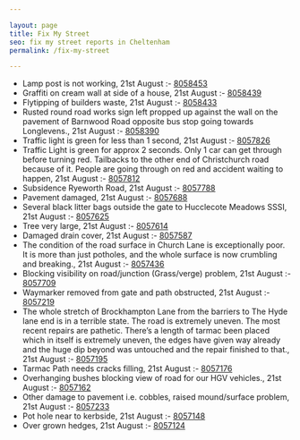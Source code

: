```yaml
---

layout: page
title: Fix My Street
seo: fix my street reports in Cheltenham
permalink: /fix-my-street

---
```


<!-- fix_marker starts -->

- Lamp post is not working, 21st August :- [8058453](https://www.fixmystreet.com/report/8058453)
- Graffiti on cream wall at side of a house, 21st August :- [8058439](https://www.fixmystreet.com/report/8058439)
- Flytipping of builders waste, 21st August :- [8058433](https://www.fixmystreet.com/report/8058433)
- Rusted round road works sign left propped up against the wall on the pavement of Barnwood Road opposite bus stop going towards Longlevens., 21st August :- [8058390](https://www.fixmystreet.com/report/8058390)
- Traffic light is green for less than 1 second, 21st August :- [8057826](https://www.fixmystreet.com/report/8057826)
- Traffic Light is green for approx 2 seconds. Only 1 car can get through before turning red. Tailbacks to the other end of Christchurch road because of it. People are going through on red and accident waiting to happen, 21st August :- [8057812](https://www.fixmystreet.com/report/8057812)
- Subsidence Ryeworth Road, 21st August :- [8057788](https://www.fixmystreet.com/report/8057788)
- Pavement damaged, 21st August :- [8057688](https://www.fixmystreet.com/report/8057688)
- Several black litter bags outside the gate to Hucclecote Meadows SSSI, 21st August :- [8057625](https://www.fixmystreet.com/report/8057625)
- Tree very large, 21st August :- [8057614](https://www.fixmystreet.com/report/8057614)
- Damaged drain cover, 21st August :- [8057587](https://www.fixmystreet.com/report/8057587)
- The condition of the road surface in Church Lane is exceptionally poor. It is more than just potholes, and the whole surface is now crumbling and breaking., 21st August :- [8057436](https://www.fixmystreet.com/report/8057436)
- Blocking visibility on road/junction (Grass/verge) problem, 21st August :- [8057709](https://www.fixmystreet.com/report/8057709)
- Waymarker removed from gate and path obstructed, 21st August :- [8057219](https://www.fixmystreet.com/report/8057219)
- The whole stretch of Brockhampton Lane from the barriers to The Hyde lane end is in a terrible state. The road is extremely uneven. The most recent repairs are pathetic. There’s a length of tarmac been placed which in itself is extremely uneven, the edges have given way already and the huge dip beyond was untouched and the repair finished to that., 21st August :- [8057195](https://www.fixmystreet.com/report/8057195)
- Tarmac Path needs cracks filling, 21st August :- [8057176](https://www.fixmystreet.com/report/8057176)
- Overhanging bushes blocking view of road for our HGV vehicles., 21st August :- [8057162](https://www.fixmystreet.com/report/8057162)
- Other damage to pavement i.e. cobbles, raised mound/surface problem, 21st August :- [8057233](https://www.fixmystreet.com/report/8057233)
- Pot hole near to kerbside, 21st August :- [8057148](https://www.fixmystreet.com/report/8057148)
- Over grown hedges, 21st August :- [8057124](https://www.fixmystreet.com/report/8057124)

<!-- fix_marker ends -->